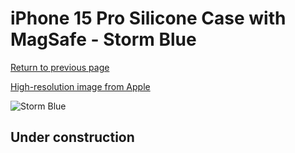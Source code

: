# iPhone 15 Pro Silicone Case with MagSafe - Storm Blue

[Return to previous page](/iphone_15)

[High-resolution image from Apple](https://store.storeimages.cdn-apple.com/8756/as-images.apple.com/is/MT1D3?wid=4500&hei=4500&fmt=png)

<div style="width: 500px"><img src="/everyphone/MT1D3.png" alt="Storm Blue"></div>

## Under construction

